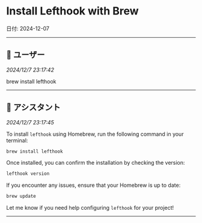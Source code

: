 # Install Lefthook with Brew

日付: 2024-12-07

---

## 👤 ユーザー
*2024/12/7 23:17:42*

brew install lefthook

---

## 🤖 アシスタント
*2024/12/7 23:17:45*

To install `lefthook` using Homebrew, run the following command in your terminal:

```bash
brew install lefthook
```

Once installed, you can confirm the installation by checking the version:

```bash
lefthook version
```

If you encounter any issues, ensure that your Homebrew is up to date:

```bash
brew update
```

Let me know if you need help configuring `lefthook` for your project!

---
